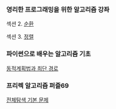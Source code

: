 ### 영리한 프로그래밍을 위한 알고리즘 강좌

섹션 2. [순환](https://github.com/SJ12896/TIL/blob/master/online_courses/Algorithm/1.md)

섹션 3. [정렬](https://github.com/SJ12896/TIL/blob/master/online_courses/Algorithm/2.md)



### 파이썬으로 배우는 알고리즘 기초

[동적계획법과 최단 경로](https://github.com/SJ12896/TIL/blob/master/online_courses/Algorithm/9.md)



### 프리렉 알고리즘 퍼즐69

[전체탐색 기본 문제](https://github.com/SJ12896/TIL/blob/master/online_courses/Algorithm/recursion.md)